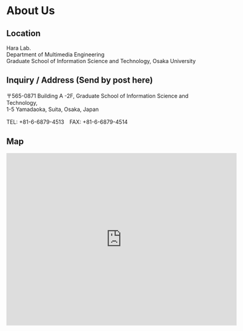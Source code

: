 # About Us

## Location
Hara Lab.
<br>
Department of Multimedia Engineering
<br>
Graduate School of Information Science and Technology,
Osaka University

## Inquiry / Address (Send by post here)
〒565-0871
Building A -2F, Graduate School of Information Science and Technology, 
<br>
1-5 Yamadaoka, Suita, Osaka, Japan

TEL: +81-6-6879-4513　FAX: +81-6-6879-4514

## Map
<iframe src="https://www.google.com/maps/embed?pb=!1m18!1m12!1m3!1d11928.308596729636!2d135.51422030111357!3d34.81742225683201!2m3!1f0!2f0!3f0!3m2!1i1024!2i768!4f13.1!3m3!1m2!1s0x6000fb60db96a653%3A0x48238ab21a5a9975!2sGraduate%20School%20of%20Information%20Science%20and%20Technology%2C%20Osaka%20University!5e0!3m2!1sen!2sjp!4v1608611303609!5m2!1sen!2sjp" width="600" height="450" frameborder="0" style="border:0;" allowfullscreen="" aria-hidden="false" tabindex="0"></iframe>

